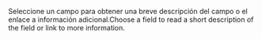<span data-ttu-id="7b76f-101">Seleccione un campo para obtener una breve descripción del campo o el enlace a información adicional.</span><span class="sxs-lookup"><span data-stu-id="7b76f-101">Choose a field to read a short description of the field or link to more information.</span></span>
